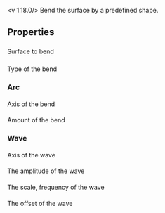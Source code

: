 <v 1.18.0/>
Bend the surface by a predefined shape.

## Properties

### <junc surface in>
Surface to bend

### <junc type>
Type of the bend

### Arc

#### <junc axis>
Axis of the bend

#### <junc amount>
Amount of the bend

### Wave

#### <junc axis>
Axis of the wave

#### <junc amount>
The amplitude of the wave

#### <junc scale>
The scale, frequency of the wave

#### <junc shift>
The offset of the wave
